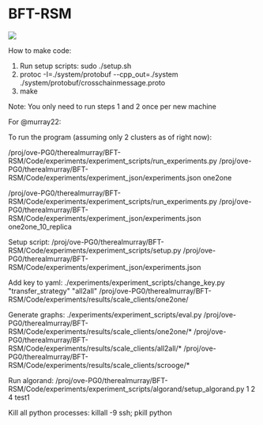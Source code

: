 # BFT-RSM

![](https://github.com/gupta-suyash/BFT-RSM/workflows/Demo/badge.svg?event=push)


How to make code:
1. Run setup scripts: sudo ./setup.sh
2. protoc -I=./system/protobuf --cpp_out=./system ./system/protobuf/crosschainmessage.proto
3. make

Note: You only need to run steps 1 and 2 once per new machine


For @murray22: 

To run the program (assuming only 2 clusters as of right now): 

/proj/ove-PG0/therealmurray/BFT-RSM/Code/experiments/experiment_scripts/run_experiments.py /proj/ove-PG0/therealmurray/BFT-RSM/Code/experiments/experiment_json/experiments.json one2one

/proj/ove-PG0/therealmurray/BFT-RSM/Code/experiments/experiment_scripts/run_experiments.py /proj/ove-PG0/therealmurray/BFT-RSM/Code/experiments/experiment_json/experiments.json one2one_10_replica

Setup script: /proj/ove-PG0/therealmurray/BFT-RSM/Code/experiments/experiment_scripts/setup.py /proj/ove-PG0/therealmurray/BFT-RSM/Code/experiments/experiment_json/experiments.json

Add key to yaml: ./experiments/experiment_scripts/change_key.py "transfer_strategy" "all2all" /proj/ove-PG0/therealmurray/BFT-RSM/Code/experiments/results/scale_clients/one2one/

Generate graphs: ./experiments/experiment_scripts/eval.py /proj/ove-PG0/therealmurray/BFT-RSM/Code/experiments/results/scale_clients/one2one/* /proj/ove-PG0/therealmurray/BFT-RSM/Code/experiments/results/scale_clients/all2all/* /proj/ove-PG0/therealmurray/BFT-RSM/Code/experiments/results/scale_clients/scrooge/*

Run algorand: /proj/ove-PG0/therealmurray/BFT-RSM/Code/experiments/experiment_scripts/algorand/setup_algorand.py 1 2 4 test1

Kill all python processes: killall -9 ssh; pkill python
